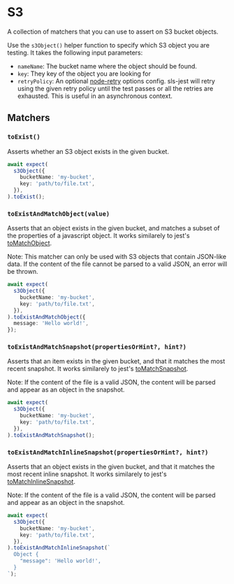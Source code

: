 # S3

A collection of matchers that you can use to assert on S3 bucket objects.

Use the `s3Object()` helper function to specify which S3 object you are testing. It takes the following input parameters:

- `nameName`: The bucket name where the object should be found.
- `key`: They key of the object you are looking for
- `retryPolicy`: An optional [node-retry](https://github.com/tim-kos/node-retry) options config. sls-jest will retry using the given retry policy until the test passes or all the retries are exhausted. This is useful in an asynchronous context.

## Matchers

### `toExist()`

Asserts whether an S3 object exists in the given bucket.

```ts
await expect(
  s3Object({
    bucketName: 'my-bucket',
    key: 'path/to/file.txt',
  }),
).toExist();
```

### `toExistAndMatchObject(value)`

Asserts that an object exists in the given bucket, and matches a subset of the properties of a javascript object. It works similarely to jest's [toMatchObject](https://jestjs.io/docs/expect#tomatchobjectobject).

Note: This matcher can only be used with S3 objects that contain JSON-like data. If the content of the file cannot be parsed to a valid JSON, an error will be thrown.

```ts
await expect(
  s3Object({
    bucketName: 'my-bucket',
    key: 'path/to/file.txt',
  }),
).toExistAndMatchObject({
  message: 'Hello world!',
});
```

### `toExistAndMatchSnapshot(propertiesOrHint?, hint?)`

Asserts that an item exists in the given bucket, and that it matches the most recent snapshot. It works similarely to jest's [toMatchSnapshot](https://jestjs.io/docs/expect#tomatchsnapshotpropertymatchers-hint).

Note: If the content of the file is a valid JSON, the content will be parsed and appear as an object in the snapshot.

```ts
await expect(
  s3Object({
    bucketName: 'my-bucket',
    key: 'path/to/file.txt',
  }),
).toExistAndMatchSnapshot();
```

### `toExistAndMatchInlineSnapshot(propertiesOrHint?, hint?)`

Asserts that an object exists in the given bucket, and that it matches the most recent inline snapshot. It works similarely to jest's [toMatchInlineSnapshot](https://jestjs.io/docs/expect#tomatchinlinesnapshotpropertymatchers-inlinesnapshot).

Note: If the content of the file is a valid JSON, the content will be parsed and appear as an object in the snapshot.

```ts
await expect(
  s3Object({
    bucketName: 'my-bucket',
    key: 'path/to/file.txt',
  }),
).toExistAndMatchInlineSnapshot(`
  Object {
    "message": 'Hello world!',
  }
`);
```
